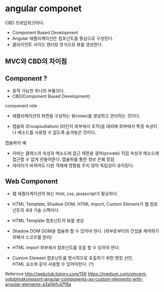 # angular componet
CBD 프레임워크이다.
- Component Based Development
- Angular 애플리케이션은 컴포넌트를 중심으로 구성된다.
- 클라이언트 사이드 렌더링 방식으로 뷰를 생성한다. 

## MVC와 CBD의 차이점

## Component ?
- 동작 가능한 하나의 부품이다.
- CBD(Component Based Development)
 

component role
- 애플리케이션의 화면을 구성하는 뷰(view)를 생성하고 관리하는 것이다.

* 캡슐화 (Encapsultation)
(타인이 외부에서 조작)을 대비해 외부에서 특정 속성이나 메소드를 사용할 수 없도록 숨겨놓은 것이다.

캡슐화의 예
- 자바는 클래스의 속성과 메소드에 접근 제한을 걸어(private) 직접 속성과 메소드에 접근할 수 없게 만들어준다.
캡슐화를 통한 정보 은폐 장점
- 데이터가 바뀌어도 다른 객체에 영향을 주지 않아 독립성이 유지된다. 


## Web Component
- 웹 애플리케이션의 뷰는 html, css, javascript가 필요하다.
- HTML Template, Shadow DOM, HTML import, Custom Element가 웹 컴포넌트의 4대 기술 스펙이다.

- HTML Template
컴포넌트의 뷰를 생성
- Shadow DOM
DOM을 캡슐화 할 수 있어야 한다. (외부로부터의 간섭을 제어하기 위해서 스코프를 분리)
- HTML import
외부에서 컴포넌트를 호출 할 수 있어야 한다.
- Custom Element
컴포넌트를 명시적으로 호출하기 위한 명칭 선언. </br>
HTML 요소와 같이 사용할 수 있어야한다. (?)

Refernce
http://webclub.tistory.com/156
https://medium.com/vincent-ogloblinsky/export-angular-components-as-custom-elements-with-angular-elements-a2a0bfcd7f8a